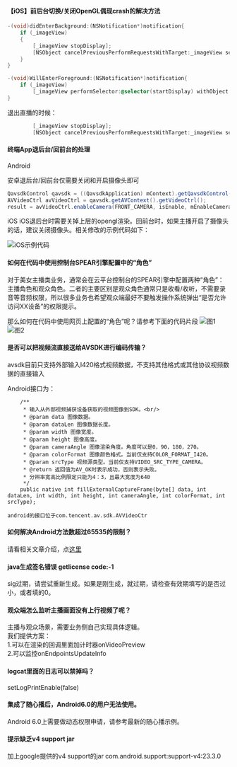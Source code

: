 #### 【iOS】前后台切换/关闭OpenGL偶现crash的解决方法

```ObjectiveC
-(void)didEnterBackground:(NSNotification*)notification{
    if (_imageView)
    {
        [_imageView stopDisplay];
        [NSObject cancelPreviousPerformRequestsWithTarget:_imageView selector:@selector(startDisplay) object:nil];//vigoss
    }
}

-(void)WillEnterForeground:(NSNotification*)notification{
    if (_imageView)
        [_imageView performSelector:@selector(startDisplay) withObject:nil afterDelay:0.5];//vigoss
}
```

退出直播的时候：

```ObjectiveC
        [_imageView stopDisplay];
        [NSObject cancelPreviousPerformRequestsWithTarget:_imageView selector:@selector(startDisplay) object:nil];
```

#### 终端App退后台/回前台的处理

Android

安卓退后台/回前台仅需要关闭和开启摄像头即可

```Java
QavsdkControl qavsdk = ((QavsdkApplication) mContext).getQavsdkControl();
AVVideoCtrl avVideoCtrl = qavsdk.getAVContext().getVideoCtrl();
result = avVideoCtrl.enableCamera(FRONT_CAMERA, isEnable, mEnableCameraCompleteCallback);
```

iOS
iOS退后台时需要关掉上层的opengl渲染。回前台时，如果主播开启了摄像头的话，建议关闭摄像头。相关修改的示例代码如下：

![iOS示例代码](http://imgcache.tcecqpoc.fsphere.cn/image/mccdn.qcloud.com/static/img/b2401839764de55d9a3f8f5a67a4e49b/image.png)

#### 如何在代码中使用控制台SPEAR引擎配置中的“角色”

对于美女主播类业务，通常会在云平台控制台的SPEAR引擎中配置两种“角色”：主播角色和观众角色。二者的主要区别是观众角色通常只是收看/收听，不需要录音等音频权限，所以很多业务也希望观众端最好不要触发操作系统弹出“是否允许访问XX设备”的权限提示。

那么如何在代码中使用网页上配置的“角色”呢？请参考下面的代码片段
![图1](http://imgcache.tcecqpoc.fsphere.cn/image/mccdn.qcloud.com/static/img/e4e8a61adf1d250630f101bbd9160285/image.png)
![图2](http://imgcache.tcecqpoc.fsphere.cn/image/mccdn.qcloud.com/static/img/e9e0e5041a81d75a2d3a9c54257a4d1d/image.png)

#### 是否可以把视频流直接送给AVSDK进行编码传输？

avsdk目前只支持外部输入I420格式视频数据，不支持其他格式或其他协议视频数据的直接输入

Android接口为：
```
	/**
	 * 输入从外部视频捕获设备获取的视频图像到SDK。<br/>
	 * @param data 图像数据。
	 * @param dataLen 图像数据长度。
	 * @param width 图像宽度。
	 * @param height 图像高度。
	 * @param cameraAngle 图像渲染角度。角度可以是0，90，180，270。
	 * @param colorFormat 图像颜色格式。当前仅支持COLOR_FORMAT_I420。
	 * @param srcType 视频源类型。当前仅支持VIDEO_SRC_TYPE_CAMERA。
	 * @return 返回值为AV_OK时表示成功，否则表示失败。
	 * 分辨率宽高比例限定只能为4：3，且最大宽度为640
	 */
	public native int fillExternalCaptureFrame(byte[] data, int dataLen, int width, int height, int cameraAngle, int colorFormat, int srcType);

android的接口位于com.tencent.av.sdk.AVVideoCtr
```

#### 如何解决Android方法数超过65535的限制？
请看相关文章介绍，点[这里](http://tech.meituan.com/mt-android-auto-split-dex.html)

#### java生成签名错误 getlicense code:-1 
sig过期，请尝试重新生成。如果是刚生成，就过期，请检查有效期填写的是否过小，或者填的0。

#### 观众端怎么监听主播画面没有上行视频了呢？
主播与观众场景，需要业务侧自己实现具体逻辑。  
我们提供方案：  
1.可以在渲染的回调里面加计时器onVideoPreview   
2.可以监控onEndpointsUpdateInfo

#### logcat里面的日志可以禁掉吗？
setLogPrintEnable(false)

#### 集成了随心播后，Android6.0的用户无法使用。
Android 6.0上需要做动态权限申请，请参考最新的随心播示例。

#### 提示缺乏v4 support jar
加上google提供的v4 support的jar com.android.support:support-v4:23.3.0